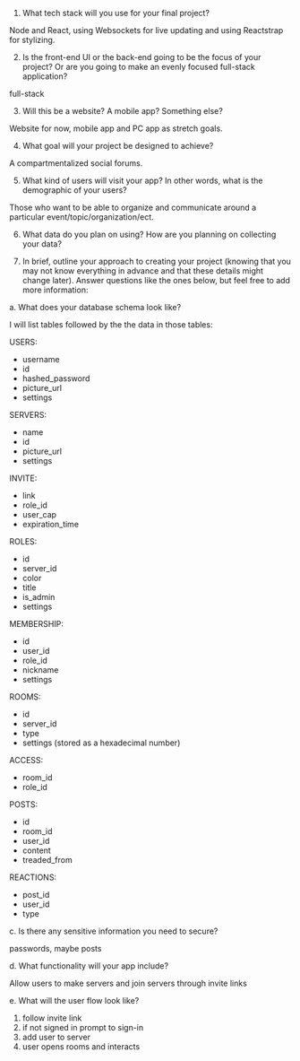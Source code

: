 1. What tech stack will you use for your final project? 

Node and React, using Websockets for live updating and using Reactstrap for stylizing.

2. Is the front-end UI or the back-end going to be the focus of your project? Or are
you going to make an evenly focused full-stack application?

full-stack

3. Will this be a website? A mobile app? Something else?

Website for now, mobile app and PC app as stretch goals.

4. What goal will your project be designed to achieve?

A compartmentalized social forums.

5. What kind of users will visit your app? In other words, what is the demographic of
your users?

Those who want to be able to organize and communicate around a particular event/topic/organization/ect.

6. What data do you plan on using? How are you planning on collecting your data?



7. In brief, outline your approach to creating your project (knowing that you may not
know everything in advance and that these details might change later). Answer
questions like the ones below, but feel free to add more information:

a. What does your database schema look like?

I will list tables followed by the the data in those tables:

USERS:
- username
- id
- hashed_password
- picture_url
- settings 

SERVERS:
- name
- id
- picture_url
- settings 

INVITE:
- link
- role_id
- user_cap
- expiration_time

ROLES:
- id
- server_id
- color
- title
- is_admin
- settings 

MEMBERSHIP:
- id
- user_id
- role_id
- nickname
- settings 

ROOMS:
- id
- server_id
- type
- settings (stored as a hexadecimal number)

ACCESS:
- room_id
- role_id

POSTS:
- id
- room_id
- user_id
- content
- treaded_from

REACTIONS:
- post_id
- user_id
- type

c. Is there any sensitive information you need to secure?

passwords, maybe posts

d. What functionality will your app include?

Allow users to make servers and join servers through invite links

e. What will the user flow look like?

1. follow invite link
2. if not signed in prompt to sign-in
3. add user to server
4. user opens rooms and interacts

